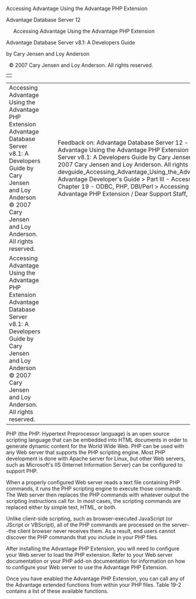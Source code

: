 Accessing Advantage Using the Advantage PHP Extension




Advantage Database Server 12  

     Accessing Advantage Using the Advantage PHP Extension

Advantage Database Server v8.1: A Developers Guide

by Cary Jensen and Loy Anderson

  © 2007 Cary Jensen and Loy Anderson. All rights reserved.

|  |
| --- |
|  |

|  |  |  |  |  |
| --- | --- | --- | --- | --- |
| Accessing Advantage Using the Advantage PHP Extension  Advantage Database Server v8.1: A Developers Guide  by Cary Jensen and Loy Anderson    © 2007 Cary Jensen and Loy Anderson. All rights reserved. |  |  | Feedback on: Advantage Database Server 12 -      Accessing Advantage Using the Advantage PHP Extension Advantage Database Server v8.1: A Developers Guide by Cary Jensen and Loy Anderson     2007 Cary Jensen and Loy Anderson. All rights reserved. devguide\_Accessing\_Advantage\_Using\_the\_Advantage\_PHP\_Extension Advantage Developer's Guide > Part III - Accessing Advantage Data > Chapter 19 - ODBC, PHP, DBI/Perl > Accessing Advantage Using the Advantage PHP Extension / Dear Support Staff, |  |
| Accessing Advantage Using the Advantage PHP Extension  Advantage Database Server v8.1: A Developers Guide  by Cary Jensen and Loy Anderson    © 2007 Cary Jensen and Loy Anderson. All rights reserved. |  |  |  |  |

PHP (the PHP: Hypertext Preprocessor language) is an open source scripting language that can be embedded into HTML documents in order to generate dynamic content for the World Wide Web. PHP can be used with any Web server that supports the PHP scripting engine. Most PHP development is done with Apache server for Linux, but other Web servers, such as Microsoft's IIS (Internet Information Server) can be configured to support PHP.

When a properly configured Web server reads a text file containing PHP commands, it runs the PHP scripting engine to execute those commands. The Web server then replaces the PHP commands with whatever output the scripting instructions call for. In most cases, the scripting commands are replaced either by simple text, HTML, or both.

Unlike client-side scripting, such as browser-executed JavaScript (or JScript or VBScript), all of the PHP commands are processed on the server--the client browser never receives them. As a result, end users cannot discover the PHP commands that you include in your PHP files.

After installing the Advantage PHP Extension, you will need to configure your Web server to load the PHP extension. Refer to your Web server documentation or your PHP add-on documentation for information on how to configure your Web server to use the Advantage PHP Extension.

Once you have enabled the Advantage PHP Extension, you can call any of the Advantage extended functions from within your PHP files. Table 19-2 contains a list of these available functions.